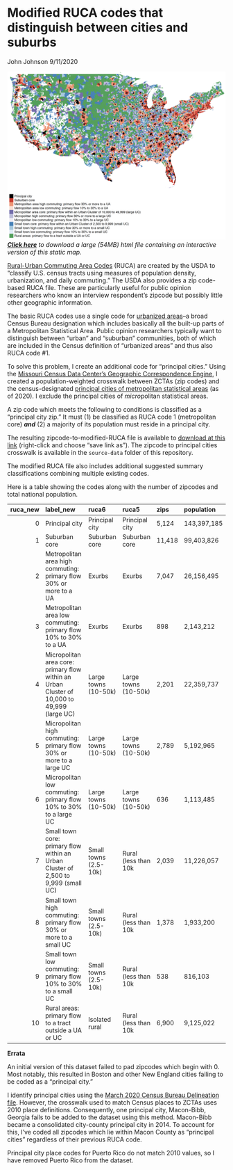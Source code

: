 Modified RUCA codes that distinguish between cities and suburbs
================
John Johnson
9/11/2020

![](National_Static_RUCA_map.png) *[**Click
here**](https://www.dropbox.com/s/yg1l54nbkcbj3mg/National_Interactive_RUCA_map.html?dl=1)
to download a large (54MB) html file containing an interactive version
of this static map.*

[Rural-Urban Commuting Area
Codes](https://www.ers.usda.gov/data-products/rural-urban-commuting-area-codes/)
(RUCA) are created by the USDA to “classify U.S. census tracts using
measures of population density, urbanization, and daily commuting.” The
USDA also provides a zip code-based RUCA file. These are particularly
useful for public opinion researchers who know an interview respondent’s
zipcode but possibly little other geographic information.

The basic RUCA codes use a single code for [urbanized
areas](https://www.census.gov/programs-surveys/geography/about/faq/2010-urban-area-faq.html)–a
broad Census Bureau designation which includes basically all the
built-up parts of a Metropolitan Statistical Area. Public opinion
researchers typically want to distinguish between “urban” and “suburban”
communities, both of which are included in the Census definition of
“urbanized areas” and thus also RUCA code \#1.

To solve this problem, I create an additional code for “principal
cities.” Using the [Missouri Census Data Center’s Geographic
Correspondence
Engine](http://mcdc.missouri.edu/applications/geocorr2014.html), I
created a population-weighted crosswalk between ZCTAs (zip codes) and
the census-designated [principal cities of metropolitan statistical
areas](https://www.census.gov/geographies/reference-files/time-series/demo/metro-micro/delineation-files.html)
(as of 2020). I exclude the principal cities of *micro*politan
statistical areas.

A zip code which meets the following to conditions is classified as a
“principal city zip.” It must (1) be classified as RUCA code 1
(metropolitan core) ***and*** (2) a majority of its population must
reside in a principal city.

The resulting zipcode-to-modified-RUCA file is available to [download at
this
link](https://github.com/jdjohn215/modified-RUCA-codes/raw/master/Modified_RUCA_Zip_Codes_2010.csv)
(right-click and choose “save link as”). The zipcode to principal cities
crosswalk is available in the `source-data` folder of this repository.

The modified RUCA file also includes additional suggested summary
classifications combining multiple existing codes.

Here is a table showing the codes along with the number of zipcodes and
total national
population.

| ruca\_new | label\_new                                                                                  | ruca6                 | ruca5                | zips   | population  |
| --------: | :------------------------------------------------------------------------------------------ | :-------------------- | :------------------- | :----- | :---------- |
|         0 | Principal city                                                                              | Principal city        | Principal city       | 5,124  | 143,397,185 |
|         1 | Suburban core                                                                               | Suburban core         | Suburban core        | 11,418 | 99,403,826  |
|         2 | Metropolitan area high commuting: primary flow 30% or more to a UA                          | Exurbs                | Exurbs               | 7,047  | 26,156,495  |
|         3 | Metropolitan area low commuting: primary flow 10% to 30% to a UA                            | Exurbs                | Exurbs               | 898    | 2,143,212   |
|         4 | Micropolitan area core: primary flow within an Urban Cluster of 10,000 to 49,999 (large UC) | Large towns (10-50k)  | Large towns (10-50k) | 2,201  | 22,359,737  |
|         5 | Micropolitan high commuting: primary flow 30% or more to a large UC                         | Large towns (10-50k)  | Large towns (10-50k) | 2,789  | 5,192,965   |
|         6 | Micropolitan low commuting: primary flow 10% to 30% to a large UC                           | Large towns (10-50k)  | Large towns (10-50k) | 636    | 1,113,485   |
|         7 | Small town core: primary flow within an Urban Cluster of 2,500 to 9,999 (small UC)          | Small towns (2.5-10k) | Rural (less than 10k | 2,039  | 11,226,057  |
|         8 | Small town high commuting: primary flow 30% or more to a small UC                           | Small towns (2.5-10k) | Rural (less than 10k | 1,378  | 1,933,200   |
|         9 | Small town low commuting: primary flow 10% to 30% to a small UC                             | Small towns (2.5-10k) | Rural (less than 10k | 538    | 816,103     |
|        10 | Rural areas: primary flow to a tract outside a UA or UC                                     | Isolated rural        | Rural (less than 10k | 6,900  | 9,125,022   |

**Errata**

An initial version of this dataset failed to pad zipcodes which begin
with 0. Most notably, this resulted in Boston and other New England
cities failing to be coded as a “principal city.”

I identify principal cities using the [March 2020 Census Bureau
Delineation
file](https://www.census.gov/geographies/reference-files/time-series/demo/metro-micro/delineation-files.html).
However, the crosswalk used to match Census places to ZCTAs uses 2010
place definitions. Consequently, one principal city, Macon-Bibb, Georgia
fails to be added to the dataset using this method. Macon-Bibb became a
consolidated city-county principal city in 2014. To account for this,
I’ve coded all zipcodes which lie within Macon County as “principal
cities” regardless of their previous RUCA code.

Principal city place codes for Puerto Rico do not match 2010 values, so
I have removed Puerto Rico from the dataset.

